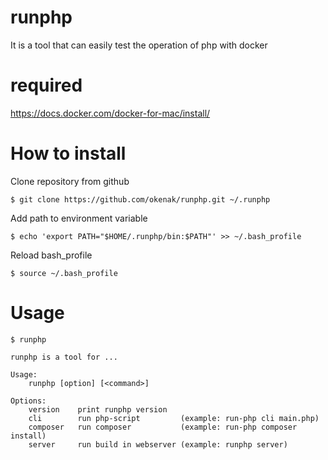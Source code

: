# runphp
 It is a tool that can easily test the operation of php with docker

# required
https://docs.docker.com/docker-for-mac/install/

# How to install
Clone repository from github
```
$ git clone https://github.com/okenak/runphp.git ~/.runphp
```
Add path to environment variable
```
$ echo 'export PATH="$HOME/.runphp/bin:$PATH"' >> ~/.bash_profile
```
Reload bash_profile
```
$ source ~/.bash_profile
```

# Usage
```
$ runphp

runphp is a tool for ...

Usage:
    runphp [option] [<command>]

Options:
    version    print runphp version
    cli        run php-script         (example: run-php cli main.php)
    composer   run composer           (example: run-php composer install)
    server     run build in webserver (example: runphp server)
```
